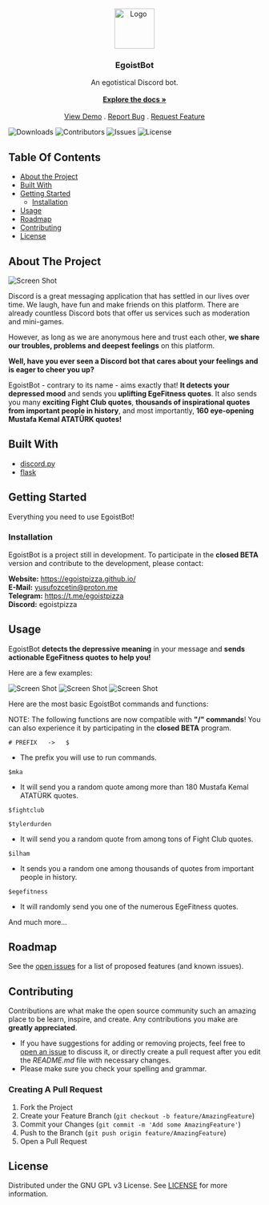 <br/>
<p align="center">
  <a href="https://github.com/egoistpizza/EgoistBot">
    <img src="https://cdn.discordapp.com/attachments/982678664758054944/991476569614860428/profilephoto.png" alt="Logo" width="80" height="80">
  </a>

  <h3 align="center">EgoistBot</h3>

  <p align="center">
    An egotistical Discord bot.
    <br/>
    <br/>
    <a href="https://github.com/egoistpizza/EgoistBot"><strong>Explore the docs »</strong></a>
    <br/>
    <br/>
    <a href="https://github.com/egoistpizza/EgoistBot">View Demo</a>
    .
    <a href="https://github.com/egoistpizza/EgoistBot/issues">Report Bug</a>
    .
    <a href="https://github.com/egoistpizza/EgoistBot/issues">Request Feature</a>
  </p>
</p>

![Downloads](https://img.shields.io/github/downloads/egoistpizza/EgoistBot/total) ![Contributors](https://img.shields.io/github/contributors/egoistpizza/EgoistBot?color=dark-green) ![Issues](https://img.shields.io/github/issues/egoistpizza/EgoistBot) ![License](https://img.shields.io/github/license/egoistpizza/EgoistBot) 

## Table Of Contents

* [About the Project](#about-the-project)
* [Built With](#built-with)
* [Getting Started](#getting-started)
  * [Installation](#installation)
* [Usage](#usage)
* [Roadmap](#roadmap)
* [Contributing](#contributing)
* [License](#license)

## About The Project

![Screen Shot](https://cdn.discordapp.com/attachments/982678664758054944/991477243236847626/discord_banner.jpeg)

Discord is a great messaging application that has settled in our lives over time. We laugh, have fun and make friends on this platform. There are already countless Discord bots that offer us services such as moderation and mini-games.

However, as long as we are anonymous here and trust each other, **we share our troubles, problems and deepest feelings** on this platform.

**Well, have you ever seen a Discord bot that cares about your feelings and is eager to cheer you up?**

EgoistBot - contrary to its name - aims exactly that! **It detects your depressed mood** and sends you **uplifting EgeFitness quotes**. It also sends you many **exciting Fight Club quotes**, **thousands of inspirational quotes from important people in history**, and most importantly, **160 eye-opening Mustafa Kemal ATATÜRK quotes!**

## Built With



* [discord.py](https://discordpy.readthedocs.io/en/stable/)
* [flask](https://flask.palletsprojects.com/en/2.1.x/)

## Getting Started

Everything you need to use EgoistBot!

### Installation

EgoistBot is a project still in development. To participate in the **closed BETA** version and contribute to the development, please contact:

**Website:** https://egoistpizza.github.io/                               
**E-Mail:** yusufozcetin@proton.me                                   
**Telegram:** https://t.me/egoistpizza                               
**Discord:** egoistpizza

## Usage

EgoistBot **detects the depressive meaning** in your message and **sends actionable EgeFitness quotes to help you!**

Here are a few examples:

![Screen Shot](https://cdn.discordapp.com/attachments/982678664758054944/991469568071585894/unknown.png)
![Screen Shot](https://cdn.discordapp.com/attachments/982678664758054944/991469733872418856/unknown.png)
![Screen Shot](https://cdn.discordapp.com/attachments/982678664758054944/991469836255375390/unknown.png)

Here are the most basic EgoistBot commands and functions:

NOTE: The following functions are now compatible with **"/" commands**! You can also experience it by participating in the **closed BETA** program.

```
# PREFIX   ->   $
```
* The prefix you will use to run commands.

```
$mka
```
* It will send you a random quote among more than 180 Mustafa Kemal ATATÜRK quotes. 

```
$fightclub
``` 
```
$tylerdurden
```
* It will send you a random quote from among tons of Fight Club quotes.
 
```
$ilham
```
* It sends you a random one among thousands of quotes from important people in history.

```
$egefitness
```
* It will randomly send you one of the numerous EgeFitness quotes.

And much more...

## Roadmap

See the [open issues](https://github.com/egoistpizza/EgoistBot/issues) for a list of proposed features (and known issues).

## Contributing

Contributions are what make the open source community such an amazing place to be learn, inspire, and create. Any contributions you make are **greatly appreciated**.
* If you have suggestions for adding or removing projects, feel free to [open an issue](https://github.com/egoistpizza/EgoistBot/issues/new) to discuss it, or directly create a pull request after you edit the *README.md* file with necessary changes.
* Please make sure you check your spelling and grammar.

### Creating A Pull Request

1. Fork the Project
2. Create your Feature Branch (`git checkout -b feature/AmazingFeature`)
3. Commit your Changes (`git commit -m 'Add some AmazingFeature'`)
4. Push to the Branch (`git push origin feature/AmazingFeature`)
5. Open a Pull Request

## License

Distributed under the GNU GPL v3 License. See [LICENSE](https://github.com/egoistpizza/EgoistBot/blob/main/LICENSE) for more information.
